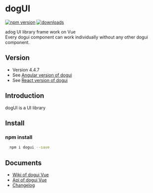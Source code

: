 # dogUI

[![npm version](https://badge.fury.io/js/dogui.svg)](https://badge.fury.io/js/dogui)
[![downloads](https://img.shields.io/npm/dm/dogui.svg)](https://badge.fury.io/js/dogui)

adog UI library frame work on Vue  
Every dogui component can work individually without any other dogui component.

## Version

-   Version 4.4.7
-   See [Angular version of dogui](https://github.com/adogio/dogui-angular)
-   See [React version of dogui](https://github.com/adogio/dogui-react)

## Introduction

dogUI is a UI library 

## Install

### npm install

```bash
  npm i dogui --save
```

## Documents

-   [Wiki of dogui Vue](https://github.com/adogio/dogUI/wiki/Vue)
-   [Api of dogui Vue](https://github.com/adogio/dogUI/wiki/Vue-api)
-   [Changelog](https://github.com/adogio/dogUI/wiki/changelog)
